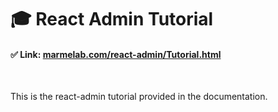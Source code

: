 # 🎓 React Admin Tutorial

#### ✅ Link: [marmelab.com/react-admin/Tutorial.html](https://marmelab.com/react-admin/Tutorial.html)

<br>

<img src="https://user-images.githubusercontent.com/59930625/154798583-5af0e471-3be5-4f63-9dc9-677836fc1758.png" alt="">

<br>

This is the react-admin tutorial provided in the documentation.
